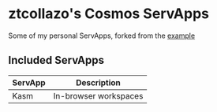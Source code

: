 # ztcollazo's Cosmos ServApps

Some of my personal ServApps, forked from the [example](https://github.com/azukaar/cosmos-marketplace-example)

## Included ServApps

| ServApp | Description |
| --- | --- |
| Kasm | In-browser workspaces |

